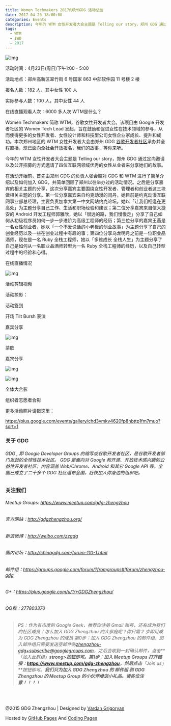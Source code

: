 ```yaml
---
title: Women Techmakers 2017@郑州GDG 活动总结
date: 2017-04-23 18:00:00
categories: Events
description: 今年的 WTM 女性开发者大会主题是 Telling our story，郑州 GDG 通过定向邀请以及公开招募的方式邀请了四位互联网领域优秀的女性从业者来分享她们的故事。
tags:
  - WTM
  - IWD
  - 2017
---
```


![img](http://ww4.sinaimg.cn/large/006tKfTcgy1feiy1ovj9pj30lc0e7793.jpg)

活动时间：4月23日(周日)下午1:00 - 5:00

活动地点：郑州高新区翠竹街 6 号国家 863 中部软件园 11 号楼 2 楼

报名人数：182 人，其中女性 100 人

实际参与人数：100 人，其中女性 44 人

在线直播观看人次：6000 多人次
WTM是什么？

Women Techmakers 简称 WTM，谷歌女性开发者大会。该项目由 Google 开发者社区的 Women Tech Lead 发起，旨在鼓励和促进女性在技术领域的参与，从而使得更多的女性开发者、女性设计师和科技型公司女性企业家成长、提升和成功。本次郑州地区的 WTM 女性开发者大会由郑州 GDG [谷歌开发者社区](http://www.chinagdg.com/forum.php)承办并全程直播，现已面向全社会开放报名，我们的故事，等你来听。

今年的 WTM 女性开发者大会主题是 Telling our story，郑州 GDG 通过定向邀请以及公开招募的方式邀请了四位互联网领域优秀的女性从业者来分享她们的故事。

在活动开始前，首先由郑州 GDG 的负责人张会超对 GDG 和 WTM 进行了简单介绍以及如何加入 GDG，并简单回顾了郑州以往举办过的活动情况。之后是分享嘉宾的相关主题的分享，这次分享嘉宾主要围绕女性开发者、管理者和创业者这三块做相关主题的分享。第一位分享嘉宾来自约克动漫的闫丹，她目前是约克动漫互联网事业部总经理，主要负责加拿大第一中文网站约克论坛。她以「让我们相逢在更高处」为主题分享自己工作、生活和职场经验和建议；第二位分享嘉宾来自信大捷安的 Android 开发工程师郭雅欣，她以「很远的路，我们慢慢走」分享了自己如何从初级程序员如何一步一步进阶为高级工程师的经历；第三位分享的嘉宾王燕是一名女性创业者，她以「一个不爱说话的小老板的创业故事」为主题分享了自己的创业经历以及一些在创业过程中有趣的事；第四位分享乌龙明月之前是一位职业品酒师，现在是一名 Ruby 全栈工程师，她以「多维成长 全栈人生」为主题分享了自己是如何从一名职业品酒师转型为一名 Ruby 全栈工程师的经历，以及自己转型过程中的经验和心得。

在线直播情况

![img](http://ww3.sinaimg.cn/large/006tNc79ly1ff0zzo5gn9j30jg0fbgmx.jpg)

活动剪辑视频

活动掠影：

活动签到

开场 Tilt Bursh 表演

嘉宾分享

![img](http://ww3.sinaimg.cn/large/006tNc79ly1ff0i06at49j30zk0nq3zp.jpg)

茶歇

嘉宾分享

![img](http://ww3.sinaimg.cn/large/006tNc79ly1ff0i0fkmvsj31kw11xqv8.jpg)

![img](http://ww1.sinaimg.cn/large/006tNc79ly1ff0i06ltzsj30zk0nqacf.jpg)

全体大合影

组织者志愿者合影

更多活动照片请戳这里：

https://plus.google.com/events/gallery/chd3vmkv4620fp8hbttp1fm7muo?sort=1

### 关于 GDG

###### GDG , 即 Google Developer Groups 的缩写或谷歌开发者社区，是谷歌开发者部门发起的全球性技术社区。 GDG 是面向对 Google 和开源、开放技术感兴趣的公益性开发者社区，内容涵盖 Web/Chrome、Android 和其它 Google API 等。全国已成立了二十多个 GDG 社区遍布全国，赶快加入你身边的组织吧。

### 关注我们

###### Meetup Groups: <https://www.meetup.com/gdg-zhengzhou>

###### 官方网站：<http://gdgzhengzhou.org/>

###### 新浪微博：<http://weibo.com/zzgdg>

###### 国内论坛：<http://chinagdg.com/forum-110-1.html>

###### 邮件组：<https://groups.google.com/forum/?fromgroups#!forum/zhengzhou-gdg>

###### G+：<https://plus.google.com/u/1/+GDGZhengzhou/>

###### QQ群：277803370

> ###### PS：作为有态度的 Google Geek，推荐你注册 Gmail 账号，还有成为我们的社区成员！怎么加入 GDG Zhengzhou 的大家庭呢？你只需 2 步即可成为 GDG Zhengzhou 的成员 第0步：加入 GDG Zhengzhou 的邮件组，加入邮件组只需要发送空邮件到[zhengzhou-gdg+subscribe@googlegroups.com](mailto:zhengzhou-gdg+subscribe@googlegroups.com)，之后会收到一封确认邮件，点击**「加入此群组」**strong>按钮即可。第1步：加入 Meetup Groups 打开链接：<https://www.meetup.com/gdg-zhengzhou>，然后点击**「Join us」**按钮即可。**我们只为加入 GDG Zhengzhou 的 邮件组 和 GDG Zhengzhou 的 Meetup Group 的小伙伴增送小礼品。请各位注意！！！！**

​     

@2015 GDG Zhengzhou | Designed by [Vardan Grigoryan](http://vg.am/)

Hosted by [GitHub Pages](https://pages.github.com/) And [Coding Pages](https://pages.coding.net/)
